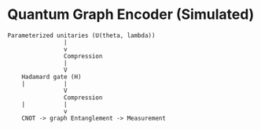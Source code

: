 # Quantum Graph Encoder (Simulated)

    Parameterized unitaries (U(theta, lambda))
                    |
                    v
                    Compression
                    |
                    V
        Hadamard gate (H)
        |           |
                    V
                    Compression
        |           |
                    v
        CNOT -> graph Entanglement -> Measurement